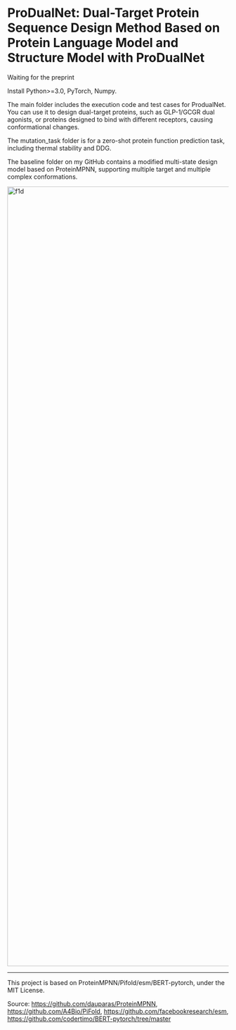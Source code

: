 # ProDualNet: Dual-Target Protein Sequence Design Method Based on Protein Language Model and Structure Model with ProDualNet

Waiting for the preprint 

Install Python>=3.0, PyTorch, Numpy.

The main folder includes the execution code and test cases for ProdualNet. You can use it to design dual-target proteins, such as GLP-1/GCGR dual agonists, or proteins designed to bind with different receptors, causing conformational changes. 

The mutation_task folder is for a zero-shot protein function prediction task, including thermal stability and DDG.

The baseline folder on my GitHub contains a modified multi-state design model based on ProteinMPNN, supporting multiple target and multiple complex conformations.

<img width="1773" alt="f1d" src="https://github.com/user-attachments/assets/c74fca2a-3af3-430f-a866-24b0913beaf0" />


--------------------------------------------------------------------------------

This project is based on ProteinMPNN/Pifold/esm/BERT-pytorch, under the MIT License.

Source: https://github.com/dauparas/ProteinMPNN, https://github.com/A4Bio/PiFold, https://github.com/facebookresearch/esm, 
https://github.com/codertimo/BERT-pytorch/tree/master
